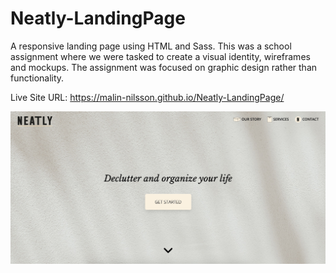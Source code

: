 # Neatly-LandingPage
A responsive landing page using HTML and Sass. This was a school assignment where we were tasked to create a visual identity, wireframes and mockups. The assignment was focused on graphic design rather than functionality.

Live Site URL: https://malin-nilsson.github.io/Neatly-LandingPage/

![](./screenshot.jpg)
